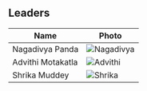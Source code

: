 ## Leaders

| Name               | Photo                |
|--------------------|---------------------|
| Nagadivya Panda    | ![Nagadivya](images/leaders/leader1.jpg) |
| Advithi Motakatla  | ![Advithi](images/leaders/leader2.jpg)   |
| Shrika Muddey      | ![Shrika](images/leaders/leader3.jpg)    |
